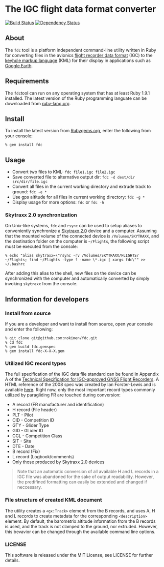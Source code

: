 # The IGC flight data format converter
[![Build Status](https://secure.travis-ci.org/nokinen/fdc.png)](http://travis-ci.org/nokinen/fdc) [![Dependency Status](https://gemnasium.com/nokinen/fdc.png)](https://gemnasium.com/nokinen/fdc)

## About
The `fdc` tool is a platform independent command-line utility written in Ruby for converting files in the avionics [flight recorder data format](http://carrier.csi.cam.ac.uk/forsterlewis/soaring/igc_file_format/igc_format_2008.html) (IGC) to the [keyhole markup language](https://developers.google.com/kml/documentation/) (KML) for their display in applications such as [Google Earth](http://earth.google.com).

## Requirements
The `fdc`tool can run on any operating system that has at least Ruby 1.9.1 installed. The latest version of the Ruby programming languate can be downloaded from [ruby-lang.org](http://www.ruby-lang.org/en/downloads/).

## Install
To install the latest version from [Rubygems.org](http://rubygems.org), enter the following from your console:
	
	% gem install fdc

## Usage
	
* Convert two files to KML: `fdc file1.igc file2.igc`
* Save converted file to alternative output dir: `fdc -d dest/dir src/dir/file.igc`
* Convert all files in the current working directory and extrude track to ground: `fdc -e *`
* Use gps altitude for all files in current working directory: `fdc -g *`
* Display usage for more options: `fdc` or `fdc -h`
	
### Skytraxx 2.0 synchronization
On Unix-like systems, `fdc` and `rsync` can be used to setup aliases to conveniently synchronize a [Skytraxx 2.0](http://flugvario.de) device and a computer. Assuming that the mounted volume of the connected device is `/Volumes/SKYTRAXX`, and the destination folder on the computer is `~/Flights`, the following script must be executed from the console:

	% echo "alias skytraxx=\"rsync -rv /Volumes/SKYTRAXX/FLIGHTS/ ~/Flights; find ~/Flights -type f -name \*.igc | xargs fdc\"" >> ~/.bashrc

After adding this alias to the shell, new files on the device can be synchronized with the computer and automatically converted by simply invoking `skytraxx` from the console.

## Information for developers
### Install from source
If you are a developer and want to install from source, open your console and enter the following:

	% git clone git@github.com:nokinen/fdc.git
	% cd fdc
	% gem build fdc.gemspec
	% gem install fdc-X-X-X.gem

### Utilized IGC record types
The full specification of the IGC data file standard can be found in Appendix A of the [Technical Specification for IGC-approved GNSS Flight Recorders](http://www.fai.org/component/phocadownload/category/855-technical_specifications?download=3165:technical-specification-for-igc-approved-gnss-flight-recorders). A HTML reference of the 2008 spec was created by Ian Forster-Lewis and is available [here](http://carrier.csi.cam.ac.uk/forsterlewis/soaring/igc_file_format/igc_format_2008.html). Right now, only the most important record types commonly utilized by paragliding FR are touched during conversion:
* A record (FR manufacturer and identification)
* H record (File header)
 * PLT - Pilot
 * CID - Competition ID
 * GTY - Glider Type
 * GID - GLider ID
 * CCL - Competition Class
 * SIT - Site
 * DTE - Date
* B record (Fix)
* L record (Logbook/comments)
 * Only those produced by Skytraxx 2.0 devices

> Note that an automatic conversion of all available H and L records in a IGC file was abandoned for the sake of output readability. However, the predifined formatting can easily be extended and changed if neccessary. 

### File structure of created KML document
The utility creates a `<gx:Track>` element from the B records, and uses A, H and L records to create metadata for the corresponding `<description>` element. By default, the barometrix altitude information from the B records is used, and the track is not clamped to the ground, nor extruded. However, this bevavior can be changed through the available command line options.

### LICENSE

This software is released under the MIT License, see LICENSE for further details.
